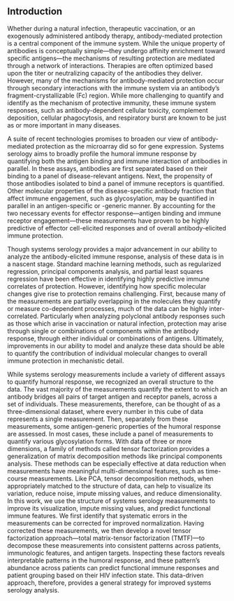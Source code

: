 ## Introduction

Whether during a natural infection, therapeutic vaccination, or an exogenously administered antibody therapy, antibody-mediated protection is a central component of the immune system. While the unique property of antibodies is conceptually simple—they undergo affinity enrichment toward specific antigens—the mechanisms of resulting protection are mediated through a network of interactions. Therapies are often optimized based upon the titer or neutralizing capacity of the antibodies they deliver. However, many of the mechanisms for antibody-mediated protection occur through secondary interactions with the immune system via an antibody’s fragment-crystallizable (Fc) region. While more challenging to quantify and identify as the mechanism of protective immunity, these immune system responses, such as antibody-dependent cellular toxicity, complement deposition, cellular phagocytosis, and respiratory burst are known to be just as or more important in many diseases.

A suite of recent technologies promises to broaden our view of antibody-mediated protection as the microarray did so for gene expression. Systems serology aims to broadly profile the humoral immune response by quantifying both the antigen binding and immune interaction of antibodies in parallel. In these assays, antibodies are first separated based on their binding to a panel of disease-relevant antigens. Next, the propensity of those antibodies isolated to bind a panel of immune receptors is quantified. Other molecular properties of the disease-specific antibody fraction that affect immune engagement, such as glycosylation, may be quantified in parallel in an antigen-specific or -generic manner. By accounting for the two necessary events for effector response—antigen binding and immune receptor engagement—these measurements have proven to be highly predictive of effector cell-elicited responses and of overall antibody-elicited immune protection.

Though systems serology provides a major advancement in our ability to analyze the antibody-elicited immune response, analysis of these data is in a nascent stage. Standard machine learning methods, such as regularized regression, principal components analysis, and partial least squares regression have been effective in identifying highly predictive immune correlates of protection. However, identifying how specific molecular changes give rise to protection remains challenging. First, because many of the measurements are partially overlapping in the molecules they quantify or measure co-dependent processes, much of the data can be highly inter-correlated. Particularly when analyzing polyclonal antibody responses such as those which arise in vaccination or natural infection, protection may arise through single or combinations of components within the antibody response, through either individual or combinations of antigens. Ultimately, improvements in our ability to model and analyze these data should be able to quantify the contribution of individual molecular changes to overall immune protection in mechanistic detail.

While systems serology measurements include a variety of different assays to quantify humoral response, we recognized an overall structure to the data. The vast majority of the measurements quantify the extent to which an antibody bridges all pairs of target antigen and receptor panels, across a set of individuals. These measurements, therefore, can be thought of as a three-dimensional dataset, where every number in this cube of data represents a single measurement. Then, separately from these measurements, some antigen-generic properties of the humoral response are assessed. In most cases, these include a panel of measurements to quantify various glycosylation forms. With data of three or more dimensions, a family of methods called tensor factorization provides a generalization of matrix decomposition methods like principal components analysis. These methods can be especially effective at data reduction when measurements have meaningful multi-dimensional features, such as time-course measurements. Like PCA, tensor decomposition methods, when appropriately matched to the structure of data, can help to visualize its variation, reduce noise, impute missing values, and reduce dimensionality.
In this work, we use the structure of systems serology measurements to improve its visualization, impute missing values, and predict functional immune features. We first identify that systematic errors in the measurements can be corrected for improved normalization. Having corrected these measurements, we then develop a novel tensor factorization approach—total matrix-tensor factorization (TMTF)—to decompose these measurements into consistent patterns across patients, immunologic features, and antigen targets. Inspecting these factors reveals interpretable patterns in the humoral response, and these pattern’s abundance across patients can predict functional immune responses and patient grouping based on their HIV infection state. This data-driven approach, therefore, provides a general strategy for improved systems serology analysis.

